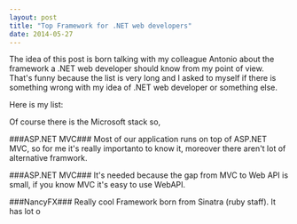```yaml
---
layout: post
title: "Top Framework for .NET web developers"
date: 2014-05-27
---
```


The idea of this post is born talking with my colleague Antonio about the framework a .NET web developer should know from my point of view. That's funny because the list is very long and I asked to myself if there is something wrong with my idea of .NET web developer or something else.

Here is my list:

Of course there is the Microsoft stack so,

###ASP.NET MVC###
Most of our application runs on top of ASP.NET MVC, so for me it's really importanto to know it, moreover there aren't lot of alternative framwork.

###ASP.NET MVC###
It's needed because the gap from MVC to Web API is small, if you know MVC it's easy to use WebAPI.

###NancyFX###
Really cool Framework born from Sinatra (ruby staff). It has lot o

